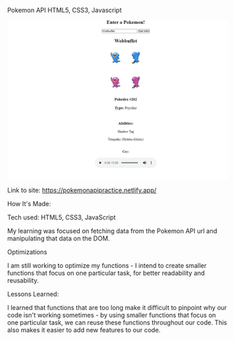 Pokemon API
HTML5, CSS3, Javascript

![alt text](images/coverImage.png)

Link to site: https://pokemonapipractice.netlify.app/

How It's Made: 

Tech used: HTML5, CSS3, JavaScript

My learning was focused on fetching data from the Pokemon API url and manipulating that data on the DOM. 

Optimizations

I am still working to optimize my functions - I intend to create smaller functions that focus on one particular task, for better readability and reusability.

Lessons Learned:

I learned that functions that are too long make it difficult to pinpoint why our code isn't working sometimes - by using smaller functions that focus on one particular task, we can reuse these functions throughout our code. This also makes it easier to add new features to our code.